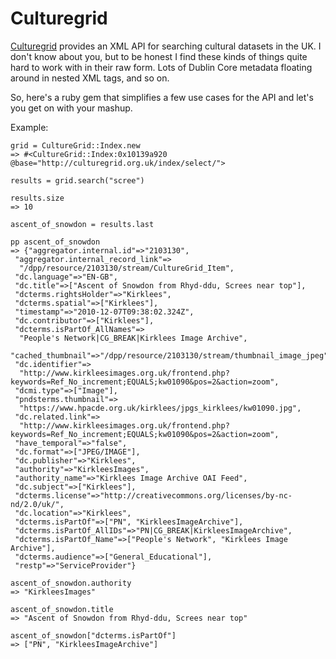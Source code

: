 Culturegrid
===========

[Culturegrid](http://www.culturegrid.org.uk/) provides an XML API for searching cultural datasets in the UK. I don't know about you, but to be honest I find these kinds of things quite hard to work with in their raw form. Lots of Dublin Core metadata floating around in nested XML tags, and so on.

So, here's a ruby gem that simplifies a few use cases for the API and let's you get on with your mashup.

Example:

    grid = CultureGrid::Index.new
    => #<CultureGrid::Index:0x10139a920 @base="http://culturegrid.org.uk/index/select/">
    
    results = grid.search("scree")
    
    results.size
    => 10
    
    ascent_of_snowdon = results.last
    
    pp ascent_of_snowdon
    => {"aggregator.internal.id"=>"2103130",
     "aggregator.internal_record_link"=>
      "/dpp/resource/2103130/stream/CultureGrid_Item",
     "dc.language"=>"EN-GB",
     "dc.title"=>["Ascent of Snowdon from Rhyd-ddu, Screes near top"],
     "dcterms.rightsHolder"=>"Kirklees",
     "dcterms.spatial"=>["Kirklees"],
     "timestamp"=>"2010-12-07T09:38:02.324Z",
     "dc.contributor"=>["Kirklees"],
     "dcterms.isPartOf_AllNames"=>
      "People's Network|CG_BREAK|Kirklees Image Archive",
     "cached_thumbnail"=>"/dpp/resource/2103130/stream/thumbnail_image_jpeg",
     "dc.identifier"=>
      "http://www.kirkleesimages.org.uk/frontend.php?keywords=Ref_No_increment;EQUALS;kw01090&pos=2&action=zoom",
     "dcmi.type"=>["Image"],
     "pndsterms.thumbnail"=>
      "https://www.hpacde.org.uk/kirklees/jpgs_kirklees/kw01090.jpg",
     "dc.related.link"=>
      "http://www.kirkleesimages.org.uk/frontend.php?keywords=Ref_No_increment;EQUALS;kw01090&pos=2&action=zoom",
     "have_temporal"=>"false",
     "dc.format"=>["JPEG/IMAGE"],
     "dc.publisher"=>"Kirklees",
     "authority"=>"KirkleesImages",
     "authority_name"=>"Kirklees Image Archive OAI Feed",
     "dc.subject"=>["Kirklees"],
     "dcterms.license"=>"http://creativecommons.org/licenses/by-nc-nd/2.0/uk/",
     "dc.location"=>"Kirklees",
     "dcterms.isPartOf"=>["PN", "KirkleesImageArchive"],
     "dcterms.isPartOf_AllIDs"=>"PN|CG_BREAK|KirkleesImageArchive",
     "dcterms.isPartOf_Name"=>["People's Network", "Kirklees Image Archive"],
     "dcterms.audience"=>["General_Educational"],
     "restp"=>"ServiceProvider"}
    
    ascent_of_snowdon.authority
    => "KirkleesImages"
    
    ascent_of_snowdon.title
    => "Ascent of Snowdon from Rhyd-ddu, Screes near top"
    
    ascent_of_snowdon["dcterms.isPartOf"]
    => ["PN", "KirkleesImageArchive"]